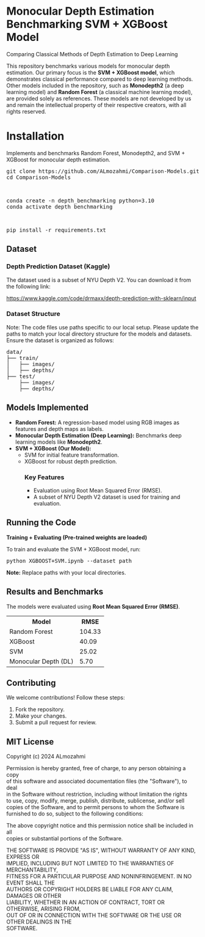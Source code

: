<h1>Monocular Depth Estimation Benchmarking SVM + XGBoost Model</h1>
<p>Comparing Classical Methods of Depth Estimation to Deep Learning</p>

<p>This repository benchmarks various models for monocular depth estimation. Our primary focus is the <strong>SVM + XGBoost model</strong>, which demonstrates classical performance compared to deep learning methods. Other models included in the repository, such as <strong>Monodepth2</strong> (a deep learning model) and <strong>Random Forest</strong> (a classical machine learning model), are provided solely as references. These models are not developed by us and remain the intellectual property of their respective creators, with all rights reserved.</p>

<h1>Installation</h1>
<p>Implements and benchmarks Random Forest, Monodepth2, and SVM + XGBoost for monocular depth estimation.</p>

<pre>
git clone https://github.com/ALmozahmi/Comparison-Models.git
cd Comparison-Models
</pre>
<br>
<pre>
conda create -n depth_benchmarking python=3.10
conda activate depth_benchmarking
</pre>
<br>
<pre>
pip install -r requirements.txt
</pre>

<h2>Dataset</h2>
<h3>Depth Prediction Dataset (Kaggle)</h3>
<p>The dataset used is a subset of NYU Depth V2. You can download it from the following link:</p>
<p><a href="https://www.kaggle.com/code/drmaxx/depth-prediction-with-sklearn/input">https://www.kaggle.com/code/drmaxx/depth-prediction-with-sklearn/input</a></p>

<h3>Dataset Structure</h3>
<p>Note: The code files use paths specific to our local setup. Please update the paths to match your local directory structure for the models and datasets.<br>Ensure the dataset is organized as follows:</p>

<pre>
data/
├── train/
│   ├── images/
│   ├── depths/
├── test/
    ├── images/
    ├── depths/
</pre>

<h2>Models Implemented</h2>
<ul>
  <li><strong>Random Forest:</strong> A regression-based model using RGB images as features and depth maps as labels.</li>
  <li><strong>Monocular Depth Estimation (Deep Learning):</strong> Benchmarks deep learning models like <strong>Monodepth2</strong>.</li>
  <li><strong>SVM + XGBoost (Our Model):</strong>
    <ul>
      <li>SVM for initial feature transformation.</li>
      <li>XGBoost for robust depth prediction.</li>
        <h3>Key Features</h3>
<ul>
    <li>Evaluation using Root Mean Squared Error (RMSE).</li>
    <li>A subset of NYU Depth V2 dataset is used for training and evaluation.</li>
</ul>
    </ul>
  </li>
</ul>

<h2>Running the Code</h2>
<p><strong>Training + Evaluating (Pre-trained weights are loaded)</strong></p>
<p>To train and evaluate the SVM + XGBoost model, run:</p>

<pre>
python XGBOOST+SVM.ipynb --dataset_path
</pre>
<p><strong>Note:</strong> Replace paths with your local directories.</p>

<h2>Results and Benchmarks</h2>
<p>The models were evaluated using <strong>Root Mean Squared Error (RMSE)</strong>.</p>

<table>
  <tr>
    <th>Model</th>
    <th>RMSE</th>
  </tr>
  <tr>
    <td>Random Forest</td>
    <td>104.33</td>
  </tr>
    <tr>
    <td>XGBoost</td>
    <td>40.09</td>
  </tr>
  <tr>
    <td>SVM</td>
    <td>25.02</td>
  </tr>
  <tr>
    <td>Monocular Depth (DL)</td>
    <td>5.70</td>
  </tr>
</table>

<h2>Contributing</h2>
<p>We welcome contributions! Follow these steps:</p>
<ol>
  <li>Fork the repository.</li>
  <li>Make your changes.</li>
  <li>Submit a pull request for review.</li>
</ol>

<h2>MIT License</h2>
<p>Copyright (c) 2024 ALmozahmi</p>

<p>Permission is hereby granted, free of charge, to any person obtaining a copy<br>
of this software and associated documentation files (the "Software"), to deal<br>
in the Software without restriction, including without limitation the rights<br>
to use, copy, modify, merge, publish, distribute, sublicense, and/or sell<br>
copies of the Software, and to permit persons to whom the Software is<br>
furnished to do so, subject to the following conditions:</p>

<p>The above copyright notice and this permission notice shall be included in all<br>
copies or substantial portions of the Software.</p>

<p>THE SOFTWARE IS PROVIDE "AS IS", WITHOUT WARRANTY OF ANY KIND, EXPRESS OR<br>
IMPLIED, INCLUDING BUT NOT LIMITED TO THE WARRANTIES OF MERCHANTABILITY,<br>
FITNESS FOR A PARTICULAR PURPOSE AND NONINFRINGEMENT. IN NO EVENT SHALL THE<br>
AUTHORS OR COPYRIGHT HOLDERS BE LIABLE FOR ANY CLAIM, DAMAGES OR OTHER<br>
LIABILITY, WHETHER IN AN ACTION OF CONTRACT, TORT OR OTHERWISE, ARISING FROM,<br>
OUT OF OR IN CONNECTION WITH THE SOFTWARE OR THE USE OR OTHER DEALINGS IN THE<br>
SOFTWARE.</p>
